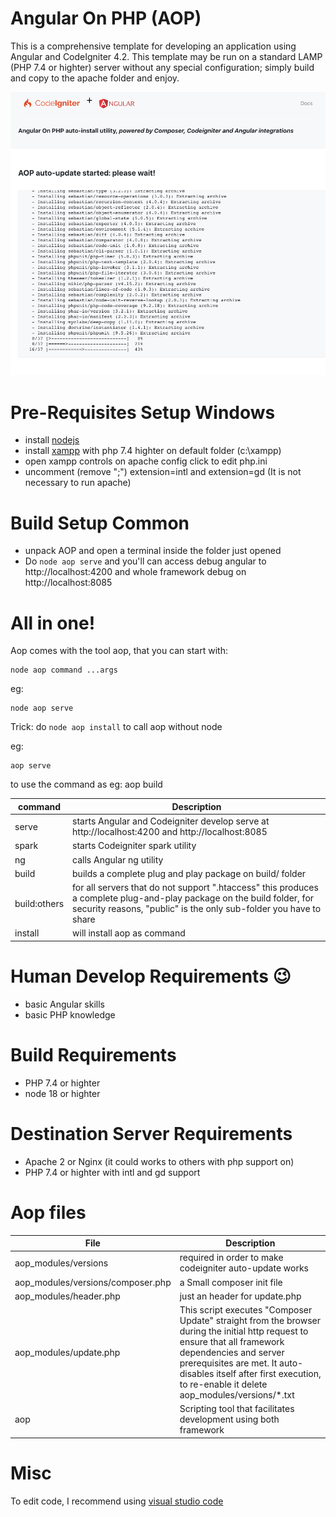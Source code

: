 # Angular On PHP (AOP)

This is a comprehensive template for developing an application using Angular and CodeIgniter 4.2.
This template may be run on a standard LAMP (PHP 7.4 or highter) server without any special configuration; simply build and copy to the apache folder and enjoy. 

![](tests/autoupdate.png "Auto Update")

# Pre-Requisites Setup Windows
- install [nodejs](https://nodejs.org) 
- install [xampp](https://www.apachefriends.org/it/index.html) with php 7.4 highter on default folder (c:\xampp) 
- open xampp controls on apache config click to edit php.ini
- uncomment (remove ";") extension=intl and extension=gd (It is not necessary to run apache)

# Build Setup Common
- unpack AOP and open a terminal inside the folder just opened
- Do `node aop serve` and you'll can access debug angular to http://localhost:4200 and whole framework debug on http://localhost:8085

# All in one!
Aop comes with the tool aop, that you can start with: 
```
node aop command ...args
```
eg: 
```
node aop serve
```

Trick: do `node aop install` to call aop without node

eg: 
```
aop serve
```


to use the command as eg: aop build

|command| Description |
|-------|--------------------|
|serve|starts Angular and Codeigniter develop serve at http://localhost:4200 and http://localhost:8085|
|spark|starts Codeigniter spark utility|
|ng   | calls  Angular ng utility|
|build|  builds a complete plug and play package on build/ folder
|build:others|for all servers that do not support ".htaccess" this produces a complete plug-and-play package on the build folder, for security reasons, "public" is the only sub-folder you have to share|
|install|will install aop as command|

# Human Develop Requirements 😉
- basic Angular skills 
- basic PHP knowledge

# Build Requirements
- PHP 7.4 or highter
- node 18 or highter

# Destination Server Requirements
- Apache 2 or Nginx (it could works to others with php support on)
- PHP 7.4 or highter with intl and gd support

# Aop files

| File | Description |
|------------|-------------|
| aop_modules/versions | required in order to make codeigniter auto-update works |
| aop_modules/versions/composer.php | a Small composer init file |
| aop_modules/header.php | just an header for update.php |
| aop_modules/update.php | This script executes "Composer Update" straight from the browser during the initial http request to ensure that all framework dependencies and server prerequisites are met. It auto-disables itself after first execution, to re-enable it delete aop_modules/versions/*.txt|
| aop | Scripting tool that facilitates development using both framework|

# Misc
To edit code, I recommend using [visual studio code](https://code.visualstudio.com)
